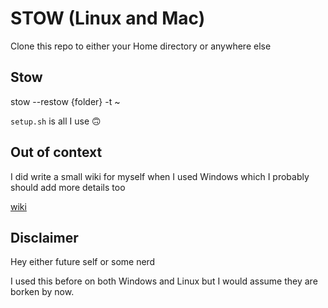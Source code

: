 # STOW (Linux and Mac)

Clone this repo to either your Home directory or anywhere else

## Stow
stow --restow {folder} -t ~

`setup.sh` is all I use 🙃

## Out of context
I did write a small wiki for myself when I used Windows which I probably should add more details too

[wiki](https://docs.page/robertbrunhage/robert_wiki)

## Disclaimer
Hey either future self or some nerd

I used this before on both Windows and Linux but I would assume they are borken by now.
